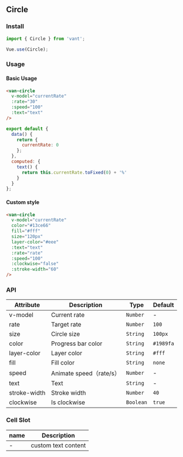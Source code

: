 ## Circle

### Install
``` javascript
import { Circle } from 'vant';

Vue.use(Circle);
```

### Usage

#### Basic Usage

```html
<van-circle
  v-model="currentRate"
  :rate="30"
  :speed="100"
  :text="text"
/>
```

``` javascript
export default {
  data() {
    return {
      currentRate: 0
    };
  },
  computed: {
    text() {
      return this.currentRate.toFixed(0) + '%'
    }
  }
};
```

#### Custom style

```html
<van-circle
  v-model="currentRate"
  color="#13ce66"
  fill="#fff"
  size="120px"
  layer-color="#eee"
  :text="text"
  :rate="rate"
  :speed="100"
  :clockwise="false"
  :stroke-width="60"
/>
```


### API

| Attribute | Description | Type | Default |
|------|------|------|------|
| v-model | Current rate | `Number` | - |
| rate | Target rate | `Number` | `100` |
| size | Circle size | `String` | `100px` |
| color | Progress bar color | `String` | `#1989fa` |
| layer-color | Layer color | `String` | `#fff` |
| fill | Fill color | `String` | `none` |
| speed | Animate speed（rate/s）| `Number` | - |
| text | Text | `String` | - |
| stroke-width | Stroke width | `Number` | `40` |
| clockwise | Is clockwise | `Boolean` | `true` |

### Cell Slot

| name | Description |
|------|------|
| - | custom text content |
